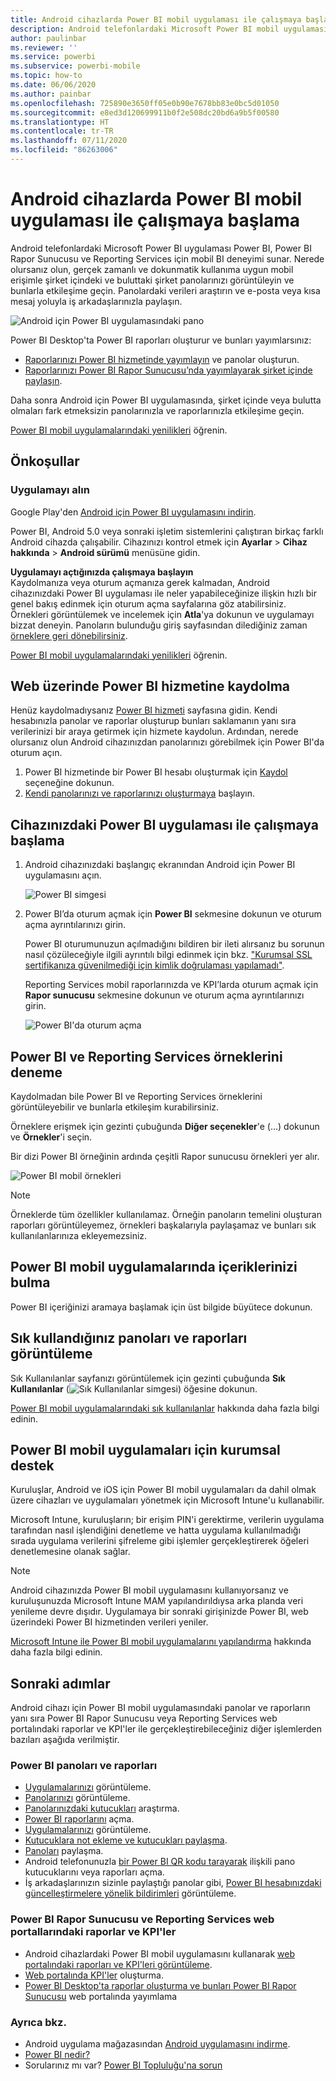 ```yaml
---
title: Android cihazlarda Power BI mobil uygulaması ile çalışmaya başlama
description: Android telefonlardaki Microsoft Power BI mobil uygulamasının, şirket içindeki ve buluttaki iş bilgilerine mobil erişim sağlayarak Power BI'ı nasıl cebinize sığdırdığını öğrenin.
author: paulinbar
ms.reviewer: ''
ms.service: powerbi
ms.subservice: powerbi-mobile
ms.topic: how-to
ms.date: 06/06/2020
ms.author: painbar
ms.openlocfilehash: 725890e3650ff05e0b90e7678bb83e0bc5d01050
ms.sourcegitcommit: e8ed3d120699911b0f2e508dc20bd6a9b5f00580
ms.translationtype: HT
ms.contentlocale: tr-TR
ms.lasthandoff: 07/11/2020
ms.locfileid: "86263006"
---
```

# <a name="get-started-with-the-power-bi-mobile-app-on-android-devices"></a>Android cihazlarda Power BI mobil uygulaması ile çalışmaya başlama
Android telefonlardaki Microsoft Power BI uygulaması Power BI, Power BI Rapor Sunucusu ve Reporting Services için mobil BI deneyimi sunar. Nerede olursanız olun, gerçek zamanlı ve dokunmatik kullanıma uygun mobil erişimle şirket içindeki ve buluttaki şirket panolarınızı görüntüleyin ve bunlarla etkileşime geçin. Panolardaki verileri araştırın ve e-posta veya kısa mesaj yoluyla iş arkadaşlarınızla paylaşın. 

![Android için Power BI uygulamasındaki pano](./media/mobile-android-app-get-started/power-bi-android-dashboard-optimized-090117.png)

Power BI Desktop'ta Power BI raporları oluşturur ve bunları yayımlarsınız:

* [Raporlarınızı Power BI hizmetinde yayımlayın](../../fundamentals/power-bi-overview.md) ve panolar oluşturun.
* [Raporlarınızı Power BI Rapor Sunucusu’nda yayımlayarak şirket içinde paylaşın](../../report-server/quickstart-create-powerbi-report.md).

Daha sonra Android için Power BI uygulamasında, şirket içinde veya bulutta olmaları fark etmeksizin panolarınızla ve raporlarınızla etkileşime geçin.

[Power BI mobil uygulamalarındaki yenilikleri](mobile-whats-new-in-the-mobile-apps.md) öğrenin.

## <a name="prerequisites"></a>Önkoşullar

### <a name="get-the-app"></a>Uygulamayı alın

Google Play'den [Android için Power BI uygulamasını indirin](https://go.microsoft.com/fwlink/?LinkID=544867).
  
Power BI, Android 5.0 veya sonraki işletim sistemlerini çalıştıran birkaç farklı Android cihazda çalışabilir. Cihazınızı kontrol etmek için **Ayarlar** > **Cihaz hakkında** > **Android sürümü** menüsüne gidin. 

**Uygulamayı açtığınızda çalışmaya başlayın**    
Kaydolmanıza veya oturum açmanıza gerek kalmadan, Android cihazınızdaki Power BI uygulaması ile neler yapabileceğinize ilişkin hızlı bir genel bakış edinmek için oturum açma sayfalarına göz atabilirsiniz. Örnekleri görüntülemek ve incelemek için **Atla**'ya dokunun ve uygulamayı bizzat deneyin. Panoların bulunduğu giriş sayfasından dilediğiniz zaman [örneklere geri dönebilirsiniz](mobile-android-app-get-started.md#try-the-power-bi-and-reporting-services-samples).

[Power BI mobil uygulamalarındaki yenilikleri](mobile-whats-new-in-the-mobile-apps.md) öğrenin.

## <a name="sign-up-for-the-power-bi-service-on-the-web"></a>Web üzerinde Power BI hizmetine kaydolma
Henüz kaydolmadıysanız [Power BI hizmeti](https://powerbi.com/) sayfasına gidin. Kendi hesabınızla panolar ve raporlar oluşturup bunları saklamanın yanı sıra verilerinizi bir araya getirmek için hizmete kaydolun. Ardından, nerede olursanız olun Android cihazınızdan panolarınızı görebilmek için Power BI'da oturum açın.

1. Power BI hizmetinde bir Power BI hesabı oluşturmak için [Kaydol](https://go.microsoft.com/fwlink/?LinkID=513879) seçeneğine dokunun.
2. [Kendi panolarınızı ve raporlarınızı oluşturmaya](../../fundamentals/service-get-started.md) başlayın.

## <a name="get-started-with-the-power-bi-app-on-your-device"></a>Cihazınızdaki Power BI uygulaması ile çalışmaya başlama
1. Android cihazınızdaki başlangıç ekranından Android için Power BI uygulamasını açın.
   
   ![Power BI simgesi](./media/mobile-android-app-get-started/power-bi-logo-android.png)
2. Power BI’da oturum açmak için **Power BI** sekmesine dokunun ve oturum açma ayrıntılarınızı girin.

    Power BI oturumunuzun açılmadığını bildiren bir ileti alırsanız bu sorunun nasıl çözüleceğiyle ilgili ayrıntılı bilgi edinmek için bkz. ["Kurumsal SSL sertifikanıza güvenilmediği için kimlik doğrulaması yapılamadı"](mobile-android-app-error-corporate-ssl-account-is-untrusted.md).

   Reporting Services mobil raporlarınızda ve KPI’larda oturum açmak için **Rapor sunucusu** sekmesine dokunun ve oturum açma ayrıntılarınızı girin.
   
   ![Power BI'da oturum açma](./media/mobile-android-app-get-started/power-bi-connect-to-login.png)

## <a name="try-the-power-bi-and-reporting-services-samples"></a>Power BI ve Reporting Services örneklerini deneme
Kaydolmadan bile Power BI ve Reporting Services örneklerini görüntüleyebilir ve bunlarla etkileşim kurabilirsiniz.

Örneklere erişmek için gezinti çubuğunda **Diğer seçenekler**'e (...) dokunun ve **Örnekler**'i seçin.

Bir dizi Power BI örneğinin ardında çeşitli Rapor sunucusu örnekleri yer alır.
   
   ![Power BI mobil örnekleri](./media/mobile-android-app-get-started/power-bi-android-power-bi-samples.png)

   
   > [!NOTE]
   > Örneklerde tüm özellikler kullanılamaz. Örneğin panoların temelini oluşturan raporları görüntüleyemez, örnekleri başkalarıyla paylaşamaz ve bunları sık kullanılanlarınıza ekleyemezsiniz. 
   > 
   >

## <a name="find-your-content-in-the-power-bi-mobile-apps"></a>Power BI mobil uygulamalarında içeriklerinizi bulma

Power BI içeriğinizi aramaya başlamak için üst bilgide büyütece dokunun.

## <a name="view-your-favorite-dashboards-and-reports"></a>Sık kullandığınız panoları ve raporları görüntüleme
Sık Kullanılanlar sayfanızı görüntülemek için gezinti çubuğunda **Sık Kullanılanlar** (![Sık Kullanılanlar simgesi](./media/mobile-android-app-get-started/power-bi-mobile-apps-home-favorites-icon.png)) öğesine dokunun. 

[Power BI mobil uygulamalarındaki sık kullanılanlar](mobile-apps-favorites.md) hakkında daha fazla bilgi edinin.

## <a name="enterprise-support-for-the-power-bi-mobile-apps"></a>Power BI mobil uygulamaları için kurumsal destek
Kuruluşlar, Android ve iOS için Power BI mobil uygulamaları da dahil olmak üzere cihazları ve uygulamaları yönetmek için Microsoft Intune'u kullanabilir.

Microsoft Intune, kuruluşların; bir erişim PIN'i gerektirme, verilerin uygulama tarafından nasıl işlendiğini denetleme ve hatta uygulama kullanılmadığı sırada uygulama verilerini şifreleme gibi işlemler gerçekleştirerek öğeleri denetlemesine olanak sağlar.

> [!NOTE]
> Android cihazınızda Power BI mobil uygulamasını kullanıyorsanız ve kuruluşunuzda Microsoft Intune MAM yapılandırıldıysa arka planda veri yenileme devre dışıdır. Uygulamaya bir sonraki girişinizde Power BI, web üzerindeki Power BI hizmetinden verileri yeniler.
> 
> 

[Microsoft Intune ile Power BI mobil uygulamalarını yapılandırma](../../admin/service-admin-mobile-intune.md) hakkında daha fazla bilgi edinin. 

## <a name="next-steps"></a>Sonraki adımlar
Android cihazı için Power BI mobil uygulamasındaki panolar ve raporların yanı sıra Power BI Rapor Sunucusu veya Reporting Services web portalındaki raporlar ve KPI'ler ile gerçekleştirebileceğiniz diğer işlemlerden bazıları aşağıda verilmiştir.

### <a name="power-bi-dashboards-and-reports"></a>Power BI panoları ve raporları
* [Uygulamalarınızı](../../collaborate-share/service-create-distribute-apps.md) görüntüleme.
* [Panolarınızı](mobile-apps-view-dashboard.md) görüntüleme.
* [Panolarınızdaki kutucukları](mobile-tiles-in-the-mobile-apps.md) araştırma.
* [Power BI raporlarını](mobile-reports-in-the-mobile-apps.md) açma.
* [Uygulamalarınızı](../../collaborate-share/service-create-distribute-apps.md) görüntüleme.
* [Kutucuklara not ekleme ve kutucukları paylaşma](mobile-annotate-and-share-a-tile-from-the-mobile-apps.md).
* [Panoları](mobile-share-dashboard-from-the-mobile-apps.md) paylaşma.
* Android telefonunuzla [bir Power BI QR kodu tarayarak](mobile-apps-qr-code.md) ilişkili pano kutucuklarını veya raporları açma. 
* İş arkadaşlarınızın sizinle paylaştığı panolar gibi, [Power BI hesabınızdaki güncelleştirmelere yönelik bildirimleri](mobile-apps-notification-center.md) görüntüleme.

### <a name="reports-and-kpis-on-the-power-bi-report-server-and-reporting-services-web-portals"></a>Power BI Rapor Sunucusu ve Reporting Services web portallarındaki raporlar ve KPI'ler
* Android cihazlardaki Power BI mobil uygulamasını kullanarak [web portalındaki raporları ve KPI'leri görüntüleme](mobile-app-ssrs-kpis-mobile-on-premises-reports.md).
* [Web portalında KPI'ler](https://docs.microsoft.com/sql/reporting-services/working-with-kpis-in-reporting-services) oluşturma.
* [Power BI Desktop'ta raporlar oluşturma ve bunları Power BI Rapor Sunucusu](../../report-server/quickstart-create-powerbi-report.md) web portalında yayımlama

### <a name="see-also"></a>Ayrıca bkz.
* Android uygulama mağazasından [Android uygulamasını indirme](https://go.microsoft.com/fwlink/?LinkID=544867).
* [Power BI nedir?](../../fundamentals/power-bi-overview.md)
* Sorularınız mı var? [Power BI Topluluğu'na sorun](https://community.powerbi.com/)
